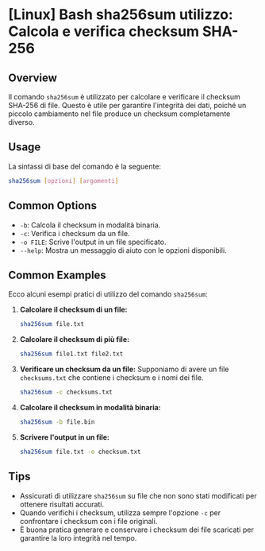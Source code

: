 # [Linux] Bash sha256sum utilizzo: Calcola e verifica checksum SHA-256

## Overview
Il comando `sha256sum` è utilizzato per calcolare e verificare il checksum SHA-256 di file. Questo è utile per garantire l'integrità dei dati, poiché un piccolo cambiamento nel file produce un checksum completamente diverso.

## Usage
La sintassi di base del comando è la seguente:

```bash
sha256sum [opzioni] [argomenti]
```

## Common Options
- `-b`: Calcola il checksum in modalità binaria.
- `-c`: Verifica i checksum da un file.
- `-o FILE`: Scrive l'output in un file specificato.
- `--help`: Mostra un messaggio di aiuto con le opzioni disponibili.

## Common Examples
Ecco alcuni esempi pratici di utilizzo del comando `sha256sum`:

1. **Calcolare il checksum di un file:**
   ```bash
   sha256sum file.txt
   ```

2. **Calcolare il checksum di più file:**
   ```bash
   sha256sum file1.txt file2.txt
   ```

3. **Verificare un checksum da un file:**
   Supponiamo di avere un file `checksums.txt` che contiene i checksum e i nomi dei file.
   ```bash
   sha256sum -c checksums.txt
   ```

4. **Calcolare il checksum in modalità binaria:**
   ```bash
   sha256sum -b file.bin
   ```

5. **Scrivere l'output in un file:**
   ```bash
   sha256sum file.txt -o checksum.txt
   ```

## Tips
- Assicurati di utilizzare `sha256sum` su file che non sono stati modificati per ottenere risultati accurati.
- Quando verifichi i checksum, utilizza sempre l'opzione `-c` per confrontare i checksum con i file originali.
- È buona pratica generare e conservare i checksum dei file scaricati per garantire la loro integrità nel tempo.